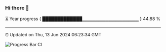 ### Hi there 👋

⏳ Year progress { █████████████▁▁▁▁▁▁▁▁▁▁▁▁▁▁▁▁▁ } 44.88 %

---

⏰ Updated on Thu, 13 Jun 2024 06:23:34 GMT

![Progress Bar CI](https://github.com/liununu/liununu/workflows/Progress%20Bar%20CI/badge.svg)
